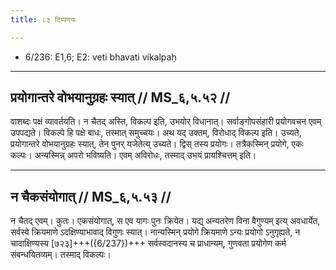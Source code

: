 ```yaml
---
title: ८३ टिप्पणयः

---
```

- 6/236: E1,6; E2: veti bhavati vikalpaḥ

____________________________________________


## प्रयोगान्तरे वोभयानुग्रहः स्यात् // MS_६,५.५२ //

वाशब्दः पक्षं व्यावर्तयति। न चैतद् अस्ति, विकल्प इति, उभयोर् विधानात्। सर्वाङ्गोपसंहारी प्रयोगवचन एवम् उपपद्यते। विकल्पे हि पक्षे बाधः, तस्मात् समुच्चयः। अथ यद् उक्तम्, विरोधाद् विकल्प इति। उच्यते, प्रयोगान्तरे वोभयानुग्रहः स्यात्, तेन पुनर् यजेतेत्य् उच्यते। द्विस् तस्य प्रयोगः। तत्रैकस्मिन् प्रयोगे, एकः कल्पः। अन्यस्मिन्न् अपरो भविष्यति। एवम् अविरोधः, तस्माद् उभयं प्रायश्चित्तम् इति।


____________________________________________


## न चैकसंयोगात् // MS_६,५.५३ //

न चैतद् एवम्। कुतः। एकसंयोगात्, स एव यागः पुनः क्रियेत। यद्य् अन्यतरेण विना वैगुण्यम् इत्य् अवधार्येत, सर्वस्वे क्रियमाणे ऽदक्षिण्याभावाद् विगुणः स्यात्। नान्यस्मिन् प्रयोगे क्रियमाणे ऽन्यः प्रयोगो ऽनुगृह्यते, न चादाक्षिण्यस्य [७२३]+++({6/237})+++ सर्वस्वदानस्य च प्राधान्यम्, गुणवता प्रयोगेण कर्म संबन्धयितव्यम्। तस्माद् विकल्पः।
